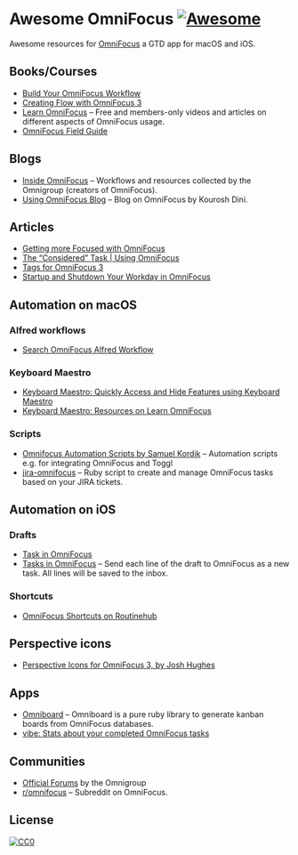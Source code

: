 # Awesome OmniFocus [![Awesome](https://awesome.re/badge.svg)](https://awesome.re)

Awesome resources for [OmniFocus](https://www.omnigroup.com/omnifocus) a GTD app for macOS and iOS.

## Books/Courses

* [Build Your OmniFocus Workflow](https://omnifocusbook.com)
* [Creating Flow with OmniFocus 3](https://www.usingomnifocus.com)
* [Learn OmniFocus](https://learnomnifocus.com) – Free and members-only videos and articles on different aspects of OmniFocus usage.
* [OmniFocus Field Guide](https://learn.macsparky.com/p/omnifocus)

## Blogs

* [Inside OmniFocus](https://inside.omnifocus.com) – Workflows and resources collected by the Omnigroup (creators of OmniFocus).
* [Using OmniFocus Blog](https://www.usingomnifocus.com/blog/) – Blog on OmniFocus by Kourosh Dini.

## Articles

* [Getting more Focused with OmniFocus](http://jesse.hollington.ca/2016/05/getting-focused-with-omnifocus.html)
* [The “Considered” Task | Using OmniFocus](http://www.usingomnifocus.com/2014/01/the-considered-task/)
* [Tags for OmniFocus 3](https://learnomnifocus.com/tags/)
* [Startup and Shutdown Your Workday in OmniFocus](https://productivityguild.com/2018/startup-and-shutdown-your-workday-in-omnifocus/)
 
## Automation on macOS

### Alfred workflows

* [Search OmniFocus Alfred Workflow](https://github.com/rhydlewis/search-omnifocus)

### Keyboard Maestro

* [Keyboard Maestro: Quickly Access and Hide Features using Keyboard Maestro](https://www.usingomnifocus.com/2017/10/quickly-access/)
* [Keyboard Maestro: Resources on Learn OmniFocus](https://learnomnifocus.com/apps/keyboard-maestro/)

### Scripts

* [Omnifocus Automation Scripts by Samuel Kordik](https://github.com/samuelkordik/OmnifocusScripts) – Automation scripts e.g. for integrating OmniFocus and Toggl
* [jira-omnifocus](https://github.com/devondragon/jira-omnifocus) – Ruby script to create and manage OmniFocus tasks based on your JIRA tickets.


## Automation on iOS

### Drafts
* [Task in OmniFocus](http://actions.getdrafts.com/a/1CP)
* [Tasks in OmniFocus](http://actions.getdrafts.com/a/1QO) – Send each line of the draft to OmniFocus as a new task. All lines will be saved to the inbox.

### Shortcuts

* [OmniFocus Shortcuts on Routinehub](https://routinehub.co/app/1346190318)


## Perspective icons

* [Perspective Icons for OmniFocus 3, by Josh Hughes](https://omnifocusicons.josh-hughes.com/)

## Apps

* [Omniboard](http://1klb.com/projects/omniboard/) – Omniboard is a pure ruby library to generate kanban boards from OmniFocus databases.
* [vibe: Stats about your completed OmniFocus tasks](https://github.com/tschoffelen/vibe)

## Communities

* [Official Forums](https://discourse.omnigroup.com/c/omnifocus) by the Omnigroup
* [r/omnifocus](https://www.reddit.com/r/omnifocus/) – Subreddit on OmniFocus.


## License

[![CC0](http://mirrors.creativecommons.org/presskit/buttons/88x31/svg/cc-zero.svg)](https://creativecommons.org/publicdomain/zero/1.0/)
